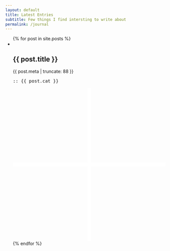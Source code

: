 ```yaml
---
layout: default 
title: Latest Entries
subtitle: Few things I find intersting to write about
permalink: /journal
---
```


<div id="news" class="">
	<div class="container thin">
		<ul class="cards-grid list-clear flex fx-just-apart fx-wrap cards pt-0">
			{% for post in site.posts %}
			<li class="fx-item-1 mb-2">
				<div class="card-wrap" style="--cursor-x: 0px; --cursor-y: 0px;">
					<div class="card flex fx-align-center fx-xs-align-start fx-xs-col fx-row px-2 py-2 px-sm-1 py-sm-1">
						<a class="post-link" href="{{ post.url }}"></a> 
						<div class="post-image mt-xs-1"> 
							<img class="lazyload" data-src="{{ post.img }}" />
						</div>
						<div class="post-meta pl-3 pr-4 pl-sm-2 pr-sm-3 pt-xs-2 pl-xs-0 pr-xs-0">
							<h2>{{ post.title }}</h2>
							<p>{{ post.meta | truncate: 88 }}</p>
							<pre class="cat py-xs-1">:: {{ post.cat }}</pre>
						</div>
						<div class="plus-icon">
							<svg viewBox="0 0 40 40">
								<defs><style>.plus-icon{fill:none;stroke:#fff;stroke-miterlimit:10}</style></defs>
								<path id="bar" class="plus-icon" d="M20 0v40"/>
								<path id="half-1" class="plus-icon" d="M0 20h20"/>
								<path id="half-2" class="plus-icon" d="M20 20h20"/>
							</svg>
						</div>
					</div>
					<div class="card-bg"></div>
					<div class="card-highlight"></div>
				</div>
			</li>
			{% endfor %}
		</ul>
	</div>
</div>


<!-- <div class="card-wrap fx-item-3 fx-item-sm-2 mb-2" style="--cursor-x: 0px; --cursor-y: 0px;">
	<div class="card flex">
		<div>// coming soon</div>
	</div>
	<div class="card-bg"></div>
	<div class="card-highlight"></div>
</div> -->